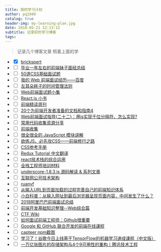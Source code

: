 ```yaml
---
title: 我的学习计划
author: pq1949
catalog: true
header-img: my-learning-plan.jpg
date: 2018-05-21 12:13:12
subtitle: 记录好的学习博客
tags:
---
```

> 记录几个博客文章
>  照着上面的学
- <input type='checkbox' onclick='return false;' checked >&nbsp;&nbsp;[brickspert](https://github.com/brickspert/blog)
- <input type='checkbox' onclick='return false;'>&nbsp;&nbsp;[毕业一年左右的前端妹子面经总结](https://mp.weixin.qq.com/s/TvC-GySQ-Bsbi3heCqH8QQ)
- <input type='checkbox' onclick='return false;'>&nbsp;&nbsp;[50道CSS基础面试题](https://mp.weixin.qq.com/s?__biz=MzAxODE2MjM1MA==&mid=2651553830&idx=1&sn=e0acf2786bebb9173d16482f14dfe63c&chksm=802557e7b752def1cbfada14b270cae7c2f51f545b54195ad7d200597dd3bcbdd8ecc8c83664&mpshare=1&scene=1&srcid=0318FULSXXO2MLK6XJngJdzZ&pass_ticket=3eQb%2B0xiVSDwinTFVYOC%2FFvMqb3vC3N5L9uDgJTDTXg%3D#rd)
- <input type='checkbox' onclick='return false;'>&nbsp;&nbsp;[我的 Web 前端面试经历——百度](https://mp.weixin.qq.com/s?__biz=MjM5NTY1MjY0MQ==&mid=2650740099&idx=3&sn=52cc080464a7fd04bbb73a9a095052a0&chksm=befe80cd898909db7a48eb8893a94faa035d9681a37c643063c4457f56a5922be555029bcb02&mpshare=1&scene=1&srcid=0203ix6mnSPFZEqZavDbRYSJ&pass_ticket=3eQb%2B0xiVSDwinTFVYOC%2FFvMqb3vC3N5L9uDgJTDTXg%3D#rd)
- <input type='checkbox' onclick='return false;'>&nbsp;&nbsp;[左耳朵耗子的时间管理法则](https://mp.weixin.qq.com/s?__biz=MjM5MDE0Mjc4MA==&mid=2651000931&idx=1&sn=0bcf8f1389cd0bedd1af195275abb461&chksm=bdbee8308ac961265ff0328c8f4c82a36ca97e049f1723577d345a2e990fca70525a1602ebb9&mpshare=1&scene=1&srcid=0130MRuzkTzSje6D2mzG4DO3&pass_ticket=3eQb%2B0xiVSDwinTFVYOC%2FFvMqb3vC3N5L9uDgJTDTXg%3D#rd)
- <input type='checkbox' onclick='return false;'>&nbsp;&nbsp;[Web前端面试题小集](https://mp.weixin.qq.com/s?__biz=MzA3NTUzNjk1OA==&mid=2651561265&idx=1&sn=126c489e41bf3a14c57595a7748e9a3b&chksm=84903260b3e7bb767253e842c850a5b9a15051c6e6b66296177e80b7dbc6ef9f8c5497629e24&mpshare=1&scene=1&srcid=1203rBhDc9Ux6VsjyIWf7oYg&pass_ticket=3eQb%2B0xiVSDwinTFVYOC%2FFvMqb3vC3N5L9uDgJTDTXg%3D#rd)
- <input type='checkbox' onclick='return false;'>&nbsp;&nbsp;[React.js 小书](http://huziketang.mangojuice.top/books/react/)
- <input type='checkbox' onclick='return false;'>&nbsp;&nbsp;[前端精读周刊](https://github.com/dt-fe/weekly)
- <input type='checkbox' onclick='return false;'>&nbsp;&nbsp;[20个为前端开发者准备的文档和指南4](https://mp.weixin.qq.com/s?__biz=MzAxNzUzNDIwMg==&mid=2653529554&idx=1&sn=8c07d3ee7aed4077a8a3b91fdc1a97d4&chksm=80391847b74e915182a9852c8cb681f52bc6c39077ddbf6c5269d3be356ccb2df0651c7cfa5b&mpshare=1&scene=1&srcid=1026vzfWfRa85eDkQRuZx5TC&pass_ticket=3eQb%2B0xiVSDwinTFVYOC%2FFvMqb3vC3N5L9uDgJTDTXg%3D#rd)
- <input type='checkbox' onclick='return false;'>&nbsp;&nbsp;[Web前端面试指导(二十二)：用js实现千位分隔符，怎么实现?](https://blog.csdn.net/lxcao/article/details/52728246)
- <input type='checkbox' onclick='return false;'>&nbsp;&nbsp;[常用代码收集资源分享 ](https://github.com/jsfront/src)
- <input type='checkbox' onclick='return false;'>&nbsp;&nbsp;[前端收集](https://github.com/zhuyingda/front-end-collect)
- <input type='checkbox' onclick='return false;'>&nbsp;&nbsp;[很全很全的 JavaScript 模块讲解](https://mp.weixin.qq.com/s?__biz=MzAxODE2MjM1MA==&mid=2651553416&idx=1&sn=f81c92cbd68050a122ea1f2a0c743852&chksm=8025a949b752205f4e349ff6e27933afa59eba47ddeea0e74b0673bc8e036872d9297479ffeb&mpshare=1&scene=1&srcid=0103bK4dBomlxJGtK6gINbNT&pass_ticket=3eQb%2B0xiVSDwinTFVYOC%2FFvMqb3vC3N5L9uDgJTDTXg%3D#rd)
- <input type='checkbox' onclick='return false;'>&nbsp;&nbsp;[欲练JS，必先攻CSS——前端修行之路](https://mp.weixin.qq.com/s?__biz=MzAxODE2MjM1MA==&mid=2651553410&idx=1&sn=8bd2b5f7bb32855bda5158d324c70959&chksm=8025a943b7522055ef7e08c7590b4193a6147c9cac25c1550b33aa30aeb035f3fd944762dd33&mpshare=1&scene=1&srcid=0102VVVzNGITqatfdRfEsSob&pass_ticket=3eQb%2B0xiVSDwinTFVYOC%2FFvMqb3vC3N5L9uDgJTDTXg%3D#rd)
- <input type='checkbox' onclick='return false;'>&nbsp;&nbsp;[CSS参考手册](http://css.doyoe.com/)
- <input type='checkbox' onclick='return false;'>&nbsp;&nbsp;[Redux Tutorial 中文翻译](https://github.com/react-guide/redux-tutorial-cn)
- <input type='checkbox' onclick='return false;'>&nbsp;&nbsp;[react技术栈的综合运用 ](https://github.com/MuYunyun/reactSPA)
- <input type='checkbox' onclick='return false;'>&nbsp;&nbsp;[全栈工程师培训材料](https://github.com/ruanyf/jstraining)
- <input type='checkbox' onclick='return false;'>&nbsp;&nbsp;[underscore-1.8.3.js 源码解读 & 系列文章](https://github.com/hanzichi/underscore-analysis)
- <input type='checkbox' onclick='return false;'>&nbsp;&nbsp;[互联网公司技术架构](https://github.com/davideuler/architecture.of.internet-product)
- <input type='checkbox' onclick='return false;'>&nbsp;&nbsp;[ruanyf](https://github.com/ruanyf/articles/tree/master/2018)
- <input type='checkbox' onclick='return false;'>&nbsp;&nbsp;[从输入URL到页面加载的过程完善自己的前端知识体系](https://segmentfault.com/a/1190000013662126)
- <input type='checkbox' onclick='return false;'>&nbsp;&nbsp;[小白科普：从输入网址到最后浏览器呈现页面内容，中间发生了什么？](https://mp.weixin.qq.com/s?__biz=MzAxOTc0NzExNg==&mid=2665514196&idx=1&sn=ca26d258fcc4a35fc6d9a539b7d71dd7&chksm=80d67c97b7a1f58198b2e6ae436f73c677c0df4c05c2a8a4aad2b9e2d523da57dd5cd3d0a8ee&mpshare=1&scene=1&srcid=0103wsIGGzSPSyBYOktds5lt&pass_ticket=3eQb%2B0xiVSDwinTFVYOC%2FFvMqb3vC3N5L9uDgJTDTXg%3D#rd)
- <input type='checkbox' onclick='return false;'>&nbsp;&nbsp;[2018阿里巴巴前端面试总结](https://www.imooc.com/article/23645)
- <input type='checkbox' onclick='return false;'>&nbsp;&nbsp;[前端开发基础知识整理--Web综合篇](https://www.imooc.com/article/23699)
- <input type='checkbox' onclick='return false;'>&nbsp;&nbsp;[CTF Wiki](https://ctf-wiki.github.io/ctf-wiki/introduction/resources/)
- <input type='checkbox' onclick='return false;'>&nbsp;&nbsp;[如何面试前端工程师：Github很重要](http://www.imooc.com/article/4379)
- <input type='checkbox' onclick='return false;'>&nbsp;&nbsp;[Google 和 GitHub 联合开发的前端在线课程](https://cn.udacity.com/fend?utm_source=weibo-ryf&utm_medium=kol&utm_campaign=fend)
- <input type='checkbox' onclick='return false;'>&nbsp;&nbsp;[capteer npm截图](https://github.com/myst729/capteer)
- <input type='checkbox' onclick='return false;'>&nbsp;&nbsp;[学习了！谷歌今日上线基于TensorFlow的机器学习速成课程（中文版）](https://mp.weixin.qq.com/s?__biz=MzA3MzI4MjgzMw==&mid=2650738445&idx=1&sn=b2dbe3aa45c253e37b4a81a0ba3dc4a0&chksm=871acb73b06d426503929c75ff2c8112e04ed8c0acfc80e03d64f36010da255b90e3ea9e9628&mpshare=1&scene=1&srcid=0301s6notJ1Gxj3DqparcSs1&pass_ticket=3eQb%2B0xiVSDwinTFVYOC%2FFvMqb3vC3N5L9uDgJTDTXg%3D#rd)
- <input type='checkbox' onclick='return false;'>&nbsp;&nbsp;[一万亿张图片的存储架构与4个9可用性的重构丨腾讯技术工程](https://mp.weixin.qq.com/s?__biz=MjM5MDE0Mjc4MA==&mid=2650999959&idx=1&sn=a78df9cff42b78c091d01549c52afe00&chksm=bdbef4c48ac97dd2bd71daadf25ca0d30d25937e8f510b3078b4358557ca03e2b50aa5784dbb&mpshare=1&scene=1&srcid=0104GxVtfEb6IcBWWBgWBa0P&pass_ticket=3eQb%2B0xiVSDwinTFVYOC%2FFvMqb3vC3N5L9uDgJTDTXg%3D#rd)
